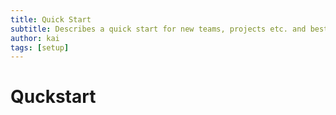 ```yaml
---
title: Quick Start
subtitle: Describes a quick start for new teams, projects etc. and best practices.
author: kai
tags: [setup]
---
```


# Quckstart
